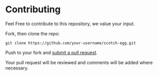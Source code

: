 # Contributing

Feel Free to contribute to this repository, we value your input.

Fork, then clone the repo:

    git clone https://github.com/your-username/scotch-egg.git


Push to your fork and [submit a pull request][pr].

[pr]: https://github.com/Okoli-Onyeka/scotch-egg/compare/

Your pull request will be reviewed and comments will be added where necessary. 
